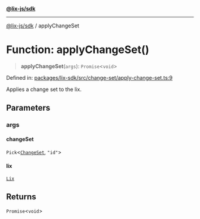 [**@lix-js/sdk**](../README.md)

***

[@lix-js/sdk](../README.md) / applyChangeSet

# Function: applyChangeSet()

> **applyChangeSet**(`args`): `Promise`\<`void`\>

Defined in: [packages/lix-sdk/src/change-set/apply-change-set.ts:9](https://github.com/opral/monorepo/blob/fb8153a2c5d4710eaaabf056fe653be88060a185/packages/lix-sdk/src/change-set/apply-change-set.ts#L9)

Applies a change set to the lix.

## Parameters

### args

#### changeSet

`Pick`\<[`ChangeSet`](../type-aliases/ChangeSet.md), `"id"`\>

#### lix

[`Lix`](../type-aliases/Lix.md)

## Returns

`Promise`\<`void`\>
